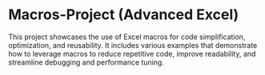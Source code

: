 # Macros-Project (Advanced Excel)

This project showcases the use of Excel macros for code simplification, optimization, and reusability. It includes various examples that demonstrate how to leverage macros to reduce repetitive code, improve readability, and streamline debugging and performance tuning.

